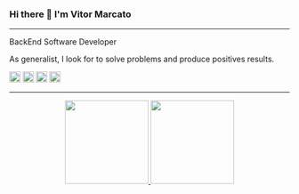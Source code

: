 ### Hi there 👋  I'm Vitor Marcato 

---

BackEnd Software Developer

As generalist, I look for to solve problems and produce positives results.


<code><img height="20" alt="java" src="https://img.shields.io/badge/Java-ED8B00?style=for-the-badge&logo=java&logoColor=white"></code>
<code><img height="20" alt="html" src="https://img.shields.io/badge/HTML5-E34F26?style=for-the-badge&logo=html5&logoColor=white"></code>
<code><img height="20" alt="css" src="https://img.shields.io/badge/CSS3-1572B6?style=for-the-badge&logo=css3&logoColor=white"></code>
<code><img height="20" alt="git" src="https://img.shields.io/badge/GIT-E44C30?style=for-the-badge&logo=git&logoColor=white"></code>

---
 
<div align="center">
  <a href="https://github.com/vitormarcato">
  <img height="150em" src="https://github-readme-stats.vercel.app/api?username=vitormarcato&show_icons=true&theme=dark&include_all_commits=true&count_private=true"/>
  <img height="150em" src="https://github-readme-stats.vercel.app/api/top-langs/?username=vitormarcato&layout=compact&langs_count=7&theme=dark"/>
</div>

